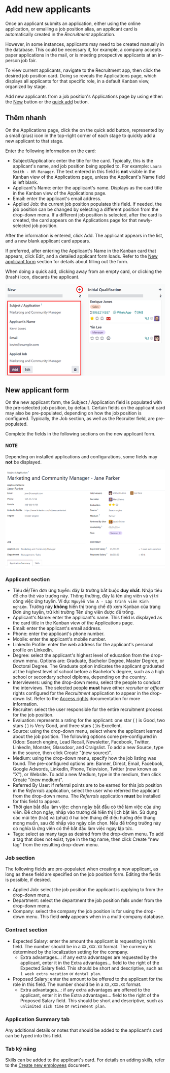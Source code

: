 # Add new applicants

Once an applicant submits an application, either using the online application, or emailing a job
position alias, an applicant card is automatically created in the *Recruitment* application.

However, in some instances, applicants may need to be created manually in the database. This could
be necessary if, for example, a company accepts paper applications in the mail, or is meeting
prospective applicants at an in-person job fair.

To view current applicants, navigate to the Recruitment app, then click the desired
job position card. Doing so reveals the Applications page, which displays all
applicants for that specific role, in a default Kanban view, organized by stage.

Add new applicants from a job position's Applications page by using either: the
[New](#recruitment-create-new-applicant) button or the [quick add](#recruitment-quick-add-applicant) button.

<a id="recruitment-quick-add-applicant"></a>

## Thêm nhanh

On the Applications page, click the on the quick add button, represented by a small
<i class="fa fa-plus"></i> (plus) icon in the top-right corner of each stage to quickly add a new
applicant to that stage.

Enter the following information on the card:

- Subject/Application: enter the title for the card. Typically, this is the applicant's
  name, and job position being applied to. For example: `Laura Smith - HR Manager`. The text entered
  in this field is **not** visible in the Kanban view of the Applications page, unless
  the Applicant's Name field is left blank.
- Applicant's Name: enter the applicant's name. Displays as the card title in the
  Kanban view of the Applications page.
- Email: enter the applicant's email address.
- Applied Job: the current job position populates this field. If needed, the job
  position can be changed by selecting a different position from the drop-down menu. If a different
  job position is selected, after the card is created, the card appears on the
  Applications page for that newly-selected job position.

After the information is entered, click Add. The applicant appears in the list, and a
new blank applicant card appears.

If preferred, after entering the Applicant's Name in the Kanban card that appears, click
Edit, and a detailed applicant form loads. Refer to the [New applicant form](#recruitment-applicant-details) section for details about filling out the form.

When doing a quick add, clicking away from an empty card, or clicking the <i class="fa fa-trash-o"></i>
(trash) icon, discards the applicant.

![All the fields for a new applicant form entered when using the Quick Add option.](../../../.gitbook/assets/quick-add.png)

<a id="recruitment-create-new-applicant"></a>

## New applicant form

On the new applicant form, the Subject / Application field is populated with the
pre-selected job position, by default. Certain fields on the applicant card may also be
pre-populated, depending on how the job position is configured. Typically, the Job
section, as well as the Recruiter field, are pre-populated.

Complete the fields in the following sections on the new applicant form.

#### NOTE
Depending on installed applications and configurations, some fields may **not** be displayed.

![All the fields for a new applicant form entered.](../../../.gitbook/assets/new-applicant.png)

<a id="recruitment-applicant-details"></a>

### Applicant section

- Tiêu đề/Tên đơn ứng tuyển: đây là trường bắt buộc **duy nhất**. Nhập tiêu đề cho thẻ vào trường này. Thông thường, đây là tên ứng viên và vị trí công việc ứng tuyển. Ví dụ: `Nguyễn Văn A - Lập trình viên Kinh nghiệm`. Trường này **không** hiển thị trong chế độ xem Kanban của trang Đơn ứng tuyển, trừ khi trường Tên ứng viên được để trống.
- Applicant's Name: enter the applicant's name. This field is displayed as the card
  title in the Kanban view of the Applications page.
- Email: enter the applicant's email address.
- Phone: enter the applicant's phone number.
- Mobile: enter the applicant's mobile number.
- LinkedIn Profile: enter the web address for the applicant's personal profile on
  LinkedIn.
- Degree: select the applicant's highest level of education from the drop-down menu.
  Options are: Graduate, Bachelor Degree, Master Degree, or
  Doctoral Degree. The Graduate option indicates the applicant graduated at
  the highest level of school before a Bachelor's degree, such as a high school or secondary school
  diploma, depending on the country.
- Interviewers: using the drop-down menu, select the people to conduct the interviews.
  The selected people **must** have either *recruiter* or *officer* rights configured for the
  *Recruitment* application to appear in the drop-down list. Refer to the [Access rights](../../general/users/access_rights.md) documentation for more information.
- Recruiter: select the user responsible for the entire recruitment process for the job
  position.
- Evaluation: represents a rating for the applicant: one star (<i class="fa fa-star"></i>
  <i class="fa fa-star-o"></i> <i class="fa fa-star-o"></i>) is Good, two stars (<i class="fa fa-star"></i>
  <i class="fa fa-star"></i> <i class="fa fa-star-o"></i>) is Very Good, and three stars (<i class="fa fa-star"></i>
  <i class="fa fa-star"></i> <i class="fa fa-star"></i>)is Excellent.
- Source: using the drop-down menu, select where the applicant learned about the job
  position. The following options come pre-configured in Odoo: Search engine,
  Lead Recall, Newsletter, Facebook, Twitter,
  LinkedIn, Monster, Glassdoor, and Craigslist. To
  add a new Source, type in the source, then click Create "(new source)".
- Medium: using the drop-down menu, specify how the job listing was found. The
  pre-configured options are: Banner, Direct, Email,
  Facebook, Google Adwords, LinkedIn, Phone,
  Television, Twitter (now known as "X"), or Website. To add a
  new Medium, type in the medium, then click Create "(new medium)".
- Referred By User: if referral points are to be earned for this job position in the
  *Referrals* application, select the user who referred the applicant from the drop-down menu. The
  *Referrals* application **must** be installed for this field to appear.
- Thời gian bắt đầu làm việc: chọn ngày bắt đầu có thể làm việc của ứng viên. Để chọn ngày, nhấp vào trường để hiển thị lịch bật lên. Sử dụng các mũi tên <i class="fa fa-angle-left"></i> (trái) và <i class="fa fa-angle-right"></i> (phải) ở hai bên tháng để điều hướng đến tháng mong muốn, sau đó nhấp vào ngày cần chọn. Nếu để trống trường này có nghĩa là ứng viên có thể bắt đầu làm việc ngay lập tức.
- Tags: select as many tags as desired from the drop-down menu. To add a tag that does
  not exist, type in the tag name, then click Create "new tag" from the resulting
  drop-down menu.

### Job section

The following fields are pre-populated when creating a new applicant, as long as these field are
specified on the job position form. Editing the fields is possible, if desired.

- Applied Job: select the job position the applicant is applying to from the drop-down
  menu.
- Department: select the department the job position falls under from the drop-down
  menu.
- Company: select the company the job position is for using the drop-down menu. This
  field **only** appears when in a multi-company database.

### Contract section

- Expected Salary: enter the amount the applicant is requesting in this field. The
  number should be in a `XX,XXX.XX` format. The currency is determined by the localization setting
  for the company.
  - Extra advantages...: if any extra advantages are requested by the applicant, enter
    it in the Extra advantages... field to the right of the Expected Salary
    field. This should be short and descriptive, such as `1 week extra vacation` or `dental plan`.
- Proposed Salary: enter the amount to be offered to the applicant for the role in this
  field. The number should be in a `XX,XXX.XX` format.
  - Extra advantages...: if any extra advantages are offered to the applicant, enter it
    in the Extra advantages... field to the right of the Proposed Salary
    field. This should be short and descriptive, such as `unlimited sick time` or `retirement plan`.

### Application Summary tab

Any additional details or notes that should be added to the applicant's card can be typed into this
field.

### Tab kỹ năng

Skills can be added to the applicant's card. For details on adding skills, refer to the
[Create new employees](../employees/new_employee.md#employees-skills) document.
